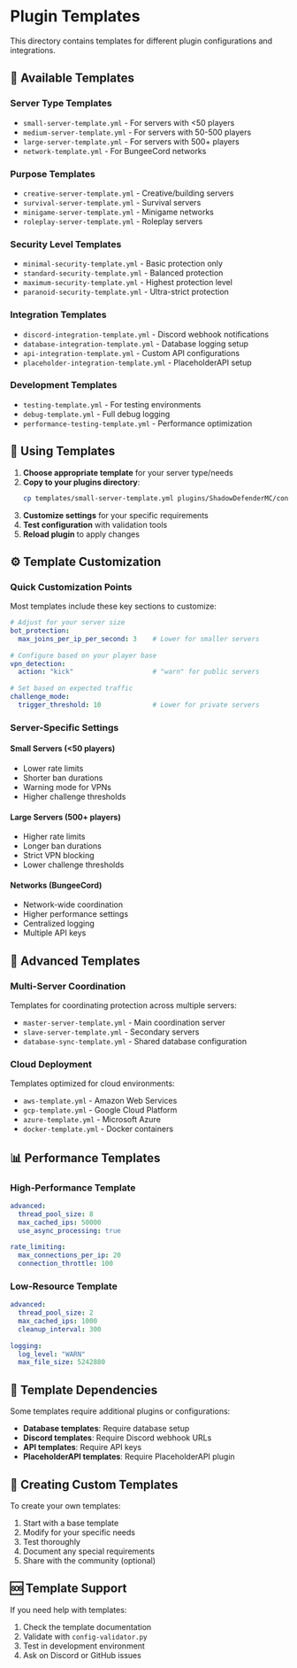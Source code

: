 # Plugin Templates

This directory contains templates for different plugin configurations and integrations.

## 📁 Available Templates

### Server Type Templates
- `small-server-template.yml` - For servers with <50 players
- `medium-server-template.yml` - For servers with 50-500 players  
- `large-server-template.yml` - For servers with 500+ players
- `network-template.yml` - For BungeeCord networks

### Purpose Templates
- `creative-server-template.yml` - Creative/building servers
- `survival-server-template.yml` - Survival servers
- `minigame-server-template.yml` - Minigame networks
- `roleplay-server-template.yml` - Roleplay servers

### Security Level Templates
- `minimal-security-template.yml` - Basic protection only
- `standard-security-template.yml` - Balanced protection
- `maximum-security-template.yml` - Highest protection level
- `paranoid-security-template.yml` - Ultra-strict protection

### Integration Templates
- `discord-integration-template.yml` - Discord webhook notifications
- `database-integration-template.yml` - Database logging setup
- `api-integration-template.yml` - Custom API configurations
- `placeholder-integration-template.yml` - PlaceholderAPI setup

### Development Templates
- `testing-template.yml` - For testing environments
- `debug-template.yml` - Full debug logging
- `performance-testing-template.yml` - Performance optimization

## 🚀 Using Templates

1. **Choose appropriate template** for your server type/needs
2. **Copy to your plugins directory**:
   ```bash
   cp templates/small-server-template.yml plugins/ShadowDefenderMC/config.yml
   ```
3. **Customize settings** for your specific requirements
4. **Test configuration** with validation tools
5. **Reload plugin** to apply changes

## ⚙️ Template Customization

### Quick Customization Points

Most templates include these key sections to customize:

```yaml
# Adjust for your server size
bot_protection:
  max_joins_per_ip_per_second: 3    # Lower for smaller servers
  
# Configure based on your player base  
vpn_detection:
  action: "kick"                    # "warn" for public servers
  
# Set based on expected traffic
challenge_mode:
  trigger_threshold: 10             # Lower for private servers
```

### Server-Specific Settings

#### Small Servers (<50 players)
- Lower rate limits
- Shorter ban durations
- Warning mode for VPNs
- Higher challenge thresholds

#### Large Servers (500+ players)
- Higher rate limits
- Longer ban durations  
- Strict VPN blocking
- Lower challenge thresholds

#### Networks (BungeeCord)
- Network-wide coordination
- Higher performance settings
- Centralized logging
- Multiple API keys

## 🔧 Advanced Templates

### Multi-Server Coordination
Templates for coordinating protection across multiple servers:

- `master-server-template.yml` - Main coordination server
- `slave-server-template.yml` - Secondary servers
- `database-sync-template.yml` - Shared database configuration

### Cloud Deployment
Templates optimized for cloud environments:

- `aws-template.yml` - Amazon Web Services
- `gcp-template.yml` - Google Cloud Platform
- `azure-template.yml` - Microsoft Azure
- `docker-template.yml` - Docker containers

## 📊 Performance Templates

### High-Performance Template
```yaml
advanced:
  thread_pool_size: 8
  max_cached_ips: 50000
  use_async_processing: true
  
rate_limiting:
  max_connections_per_ip: 20
  connection_throttle: 100
```

### Low-Resource Template
```yaml
advanced:
  thread_pool_size: 2
  max_cached_ips: 1000
  cleanup_interval: 300
  
logging:
  log_level: "WARN"
  max_file_size: 5242880
```

## 🔗 Template Dependencies

Some templates require additional plugins or configurations:

- **Database templates**: Require database setup
- **Discord templates**: Require Discord webhook URLs
- **API templates**: Require API keys
- **PlaceholderAPI templates**: Require PlaceholderAPI plugin

## 📝 Creating Custom Templates

To create your own templates:

1. Start with a base template
2. Modify for your specific needs
3. Test thoroughly
4. Document any special requirements
5. Share with the community (optional)

## 🆘 Template Support

If you need help with templates:

1. Check the template documentation
2. Validate with `config-validator.py`
3. Test in development environment
4. Ask on Discord or GitHub issues